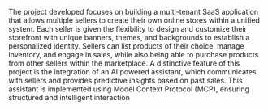 The project developed focuses on building a multi-tenant SaaS application that allows multiple sellers to create their own online stores within a unified system. Each seller is given the flexibility to design and customize their storefront with unique banners, themes, and backgrounds to establish a personalized identity. Sellers can list products of their choice, manage inventory, and engage in sales, while also being able to purchase products from other sellers within the marketplace. A distinctive feature of this project is the integration of an AI powered assistant, which communicates with sellers and provides predictive insights based on past sales. This assistant is implemented using Model Context Protocol (MCP), ensuring structured and intelligent interaction
